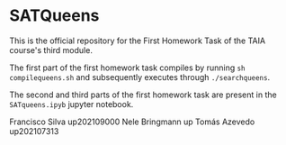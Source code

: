 # SATQueens

This is the official repository for the First Homework Task of the TAIA course's third module.

The first part of the first homework task compiles by running `sh compilequeens.sh` and subsequently executes through `./searchqueens`.

The second and third parts of the first homework task are present in the `SATqueens.ipyb` jupyter notebook.


Francisco Silva up202109000
Nele Bringmann up
Tomás Azevedo up202107313